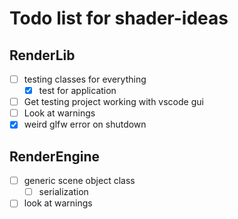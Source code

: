 # Todo list for shader-ideas

## RenderLib

- [ ] testing classes for everything
  - [x] test for application
- [ ] Get testing project working with vscode gui
- [ ] Look at warnings
- [x] weird glfw error on shutdown

## RenderEngine

- [ ] generic scene object class
  - [ ] serialization
- [ ] look at warnings
